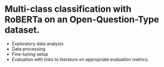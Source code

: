 # Multi-class classification with RoBERTa on an Open-Question-Type dataset. 

- Exploratory data analysis
- Data processing
- Fine-tuning setup 
- Evaluation with links to literature on appropriate evaluation metrics.

